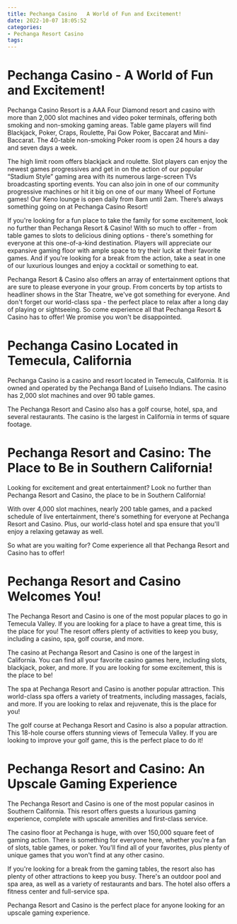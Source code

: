 ```yaml
---
title: Pechanga Casino   A World of Fun and Excitement!
date: 2022-10-07 18:05:52
categories:
- Pechanga Resort Casino
tags:
---
```



#  Pechanga Casino - A World of Fun and Excitement!

Pechanga Casino Resort is a AAA Four Diamond resort and casino with more than 2,000 slot machines and video poker terminals, offering both smoking and non-smoking gaming areas. Table game players will find Blackjack, Poker, Craps, Roulette, Pai Gow Poker, Baccarat and Mini-Baccarat. The 40-table non-smoking Poker room is open 24 hours a day and seven days a week.

The high limit room offers blackjack and roulette. Slot players can enjoy the newest games progressives and get in on the action of our popular “Stadium Style” gaming area with its numerous large-screen TVs broadcasting sporting events. You can also join in one of our community progressive machines or hit it big on one of our many Wheel of Fortune games! Our Keno lounge is open daily from 8am until 2am. There’s always something going on at Pechanga Casino Resort!

If you're looking for a fun place to take the family for some excitement, look no further than Pechanga Resort & Casino! With so much to offer - from table games to slots to delicious dining options - there's something for everyone at this one-of-a-kind destination. Players will appreciate our expansive gaming floor with ample space to try their luck at their favorite games. And if you're looking for a break from the action, take a seat in one of our luxurious lounges and enjoy a cocktail or something to eat.

Pechanga Resort & Casino also offers an array of entertainment options that are sure to please everyone in your group. From concerts by top artists to headliner shows in the Star Theatre, we've got something for everyone. And don't forget our world-class spa - the perfect place to relax after a long day of playing or sightseeing. So come experience all that Pechanga Resort & Casino has to offer! We promise you won't be disappointed.

#  Pechanga Casino Located in Temecula, California

Pechanga Casino is a casino and resort located in Temecula, California. It is owned and operated by the Pechanga Band of Luiseño Indians. The casino has 2,000 slot machines and over 90 table games.

The Pechanga Resort and Casino also has a golf course, hotel, spa, and several restaurants. The casino is the largest in California in terms of square footage.

#  Pechanga Resort and Casino: The Place to Be in Southern California!

Looking for excitement and great entertainment? Look no further than Pechanga Resort and Casino, the place to be in Southern California!

With over 4,000 slot machines, nearly 200 table games, and a packed schedule of live entertainment, there's something for everyone at Pechanga Resort and Casino. Plus, our world-class hotel and spa ensure that you'll enjoy a relaxing getaway as well.

So what are you waiting for? Come experience all that Pechanga Resort and Casino has to offer!

#  Pechanga Resort and Casino Welcomes You!

The Pechanga Resort and Casino is one of the most popular places to go in Temecula Valley. If you are looking for a place to have a great time, this is the place for you! The resort offers plenty of activities to keep you busy, including a casino, spa, golf course, and more.

The casino at Pechanga Resort and Casino is one of the largest in California. You can find all your favorite casino games here, including slots, blackjack, poker, and more. If you are looking for some excitement, this is the place to be!

The spa at Pechanga Resort and Casino is another popular attraction. This world-class spa offers a variety of treatments, including massages, facials, and more. If you are looking to relax and rejuvenate, this is the place for you!

The golf course at Pechanga Resort and Casino is also a popular attraction. This 18-hole course offers stunning views of Temecula Valley. If you are looking to improve your golf game, this is the perfect place to do it!

#  Pechanga Resort and Casino: An Upscale Gaming Experience

The Pechanga Resort and Casino is one of the most popular casinos in Southern California. This resort offers guests a luxurious gaming experience, complete with upscale amenities and first-class service.

The casino floor at Pechanga is huge, with over 150,000 square feet of gaming action. There is something for everyone here, whether you're a fan of slots, table games, or poker. You'll find all of your favorites, plus plenty of unique games that you won't find at any other casino.

If you're looking for a break from the gaming tables, the resort also has plenty of other attractions to keep you busy. There's an outdoor pool and spa area, as well as a variety of restaurants and bars. The hotel also offers a fitness center and full-service spa.

Pechanga Resort and Casino is the perfect place for anyone looking for an upscale gaming experience.